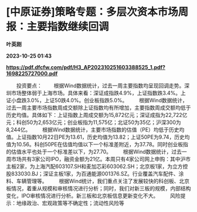 # [中原证券]策略专题：多层次资本市场周报：主要指数继续回调
**叶英刚**

**2023-10-25 01:43**

**https://pdf.dfcfw.com/pdf/H3_AP202310251603388525_1.pdf?1698225727000.pdf**

　　投资要点： 　　根据Wind数据统计，过去一周主要指数均呈现回调走势。深圳市场整体弱于上海市场。具体来看：深证成指跌4.9%，上证指数跌3.4%。上证小盘跌3.0%，上证50跌4.0%。创业板指跌5.0%。 　　根据Wind数据统计，过去一周主要市场指数周成交额除上证指数均有所增加，主要指数周成交额均低于历史均值。具体如下：上证指数上周成交额为15,872亿元；深证成指为22,722亿元；科创50为2,653亿元；创业板指为11,575亿；北证50为35亿；沪深300为8,244亿。 　　根据Wind数据统计，主要市场指数的估值（PE）均低于历史均值。上证指数10月22日PE为13.61，历史均值为13.82；上证50PE为9.74，历史均值为10.56。科创50PE在估值均值以下一个标准差附近，为37.78。同时创业板指的估值水平也处于一个标准差以下，为27.70。 　　根据Wind数据统计，过去一周市场共有3家公司IPO，融资金额为21亿。本周只有4家公司网上申购：其中沪市主板2家，为上海汽配603107.SH和麦加芯彩603062.SH；北京板1家，为立方控股833030.BJ；深证主板1家，为百通能源001376.SZ。行业覆盖汽车配件、涂料、车辆管理等。 　　根据Wind统计，我们重点关注了发展较快的科创板、北京板情况，着重从规模和审核情况进行分析；同时，我们对新三板的规模，内部结构变化，IPO审核情况进行分析。新三板和北京板信息更新变化不大。 　　风险提示：地缘政治、宏观政策等不确定性；流动性风险等